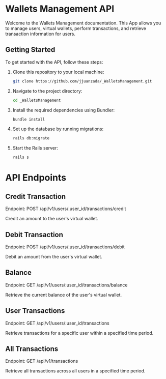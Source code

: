 # Wallets Management API

Welcome to the Wallets Management documentation. This App allows you to manage users, virtual wallets, perform transactions, and retrieve transaction information for users.

## Getting Started

To get started with the API, follow these steps:

1. Clone this repository to your local machine:
   ```bash
   git clone https://github.com/jjuanzada/_WalletsManagement.git

2. Navigate to the project directory:
    ```bash
    cd _WalletsManagement

3. Install the required dependencies using Bundler:
    ```bash
    bundle install

4. Set up the database by running migrations:
    ```bash
    rails db:migrate

5. Start the Rails server:
    ```bash
    rails s

# API Endpoints
## Credit Transaction
Endpoint: POST /api/v1/users/:user_id/transactions/credit

Credit an amount to the user's virtual wallet.

## Debit Transaction
Endpoint: POST /api/v1/users/:user_id/transactions/debit

Debit an amount from the user's virtual wallet.

## Balance
Endpoint: GET /api/v1/users/:user_id/transactions/balance

Retrieve the current balance of the user's virtual wallet.

## User Transactions
Endpoint: GET /api/v1/users/:user_id/transactions

Retrieve transactions for a specific user within a specified time period.

## All Transactions
Endpoint: GET /api/v1/transactions

Retrieve all transactions across all users in a specified time period.


